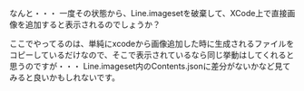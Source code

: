なんと・・・
一度その状態から、Line.imagesetを破棄して、XCode上で直接画像を追加すると表示されるのでしょうか？

ここでやってるのは、単純にxcodeから画像追加した時に生成されるファイルをコピーしているだけなので、そこで表示されているなら同じ挙動はしてくれると思うのですが・・・
Line.imageset内のContents.jsonに差分がないかなど見てみると良いかもしれないです。
